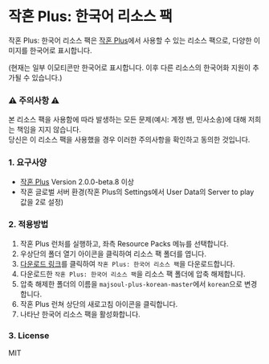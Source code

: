 작혼 Plus: 한국어 리소스 팩
========================

작혼 Plus: 한국어 리소스 팩은 [작혼 Plus](https://github.com/MajsoulPlus/majsoul-plus)에서 사용할 수 있는 리소스 팩으로, 다양한 이미지를 한국어로 표시합니다.

(현재는 일부 이모티콘만 한국어로 표시합니다. 이후 다른 리소스의 한국어화 지원이 추가될 수 있습니다.)

### ⚠️ 주의사항 ⚠️

본 리소스 팩을 사용함에 따라 발생하는 모든 문제(예시: 계정 밴, 민사소송)에 대해 저희는 책임을 지지 않습니다.  
당신은 이 리소스 팩을 사용했을 경우 이러한 주의사항을 확인하고 동의한 것입니다.

### 1. 요구사양

- [작혼 Plus](https://github.com/MajsoulPlus/majsoul-plus) Version 2.0.0-beta.8 이상
- 작혼 글로벌 서버 환경(작혼 Plus의 Settings에서 User Data의 Server to play 값을 2로 설정)

### 2. 적용방법

1. 작혼 Plus 런처를 실행하고, 좌측 Resource Packs 메뉴를 선택합니다.
2. 우상단의 폴더 열기 아이콘을 클릭하여 리소스 팩 폴더를 엽니다.
3. [다운로드 링크](https://github.com/yf-dev/majsoul-plus-korean/archive/master.zip)를 클릭하여 `작혼 Plus: 한국어 리소스 팩`을 다운로드합니다.
4. 다운로드한 `작혼 Plus: 한국어 리소스 팩`을 리소스 팩 폴더에 압축 해제합니다.
5. 압축 해제한 폴더의 이름을 `majsoul-plus-korean-master`에서 `korean`으로 변경합니다.
6. 작혼 Plus 런쳐 상단의 새로고침 아이콘을 클릭합니다.
7. 나타난 한국어 리소스 팩을 활성화합니다.

### 3. License

MIT
